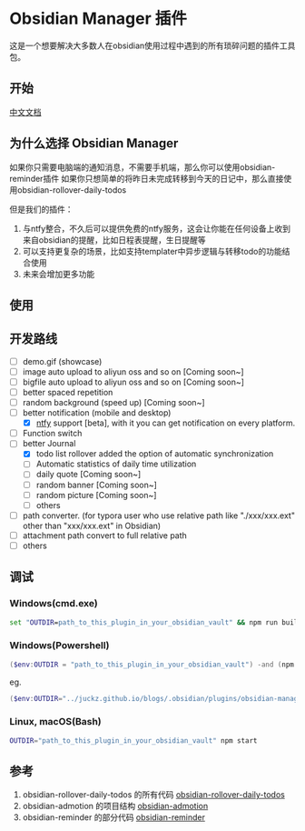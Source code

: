 # Obsidian Manager 插件

这是一个想要解决大多数人在obsidian使用过程中遇到的所有琐碎问题的插件工具包。

## 开始

[中文文档](./README_cn.md)

## 为什么选择 Obsidian Manager

如果你只需要电脑端的通知消息，不需要手机端，那么你可以使用obsidian-reminder插件
如果你只想简单的将昨日未完成转移到今天的日记中，那么直接使用obsidian-rollover-daily-todos

但是我们的插件：

1. 与ntfy整合，不久后可以提供免费的ntfy服务，这会让你能在任何设备上收到来自obsidian的提醒，比如日程表提醒，生日提醒等
2. 可以支持更复杂的场景，比如支持templater中异步逻辑与转移todo的功能结合使用
3. 未来会增加更多功能

## 使用

## 开发路线

- [ ] demo.gif (showcase)
- [ ] image auto upload to aliyun oss and so on [Coming soon~]
- [ ] bigfile auto upload to aliyun oss and so on [Coming soon~]
- [ ] better spaced repetition
- [ ] random background (speed up) [Coming soon~]
- [ ] better notification (mobile and desktop)
  - [x] [ntfy](https://ntfy.sh/docs/) support [beta], with it you can get notification on every platform.
- [ ] Function switch
- [ ] better Journal
  - [x] todo list rollover added the option of automatic synchronization
  - [ ] Automatic statistics of daily time utilization
  - [ ] daily quote [Coming soon~]
  - [ ] random banner [Coming soon~]
  - [ ] random picture [Coming soon~]
  - [ ] others
- [ ] path converter. (for typora user who use relative path like "./xxx/xxx.ext" other than "xxx/xxx.ext" in Obsidian)
- [ ] attachment path convert to full relative path
- [ ] others

## 调试

### Windows(cmd.exe)

```cmd
set "OUTDIR=path_to_this_plugin_in_your_obsidian_vault" && npm run build
```

### Windows(Powershell)

```powershell
($env:OUTDIR = "path_to_this_plugin_in_your_obsidian_vault") -and (npm run build)
```

eg.

```powershell
($env:OUTDIR="../juckz.github.io/blogs/.obsidian/plugins/obsidian-manager") -and (npm run build)
```

### Linux, macOS(Bash)

```bash
OUTDIR="path_to_this_plugin_in_your_obsidian_vault" npm start
```

## 参考

1. obsidian-rollover-daily-todos 的所有代码 [obsidian-rollover-daily-todos](https://github.com/lumoe/obsidian-rollover-daily-todos)
2. obsidian-admotion 的项目结构 [obsidian-admotion](https://github.com/valentine195/obsidian-admonition)
3. obsidian-reminder 的部分代码 [obsidian-reminder](https://github.com/uphy/obsidian-reminder)
